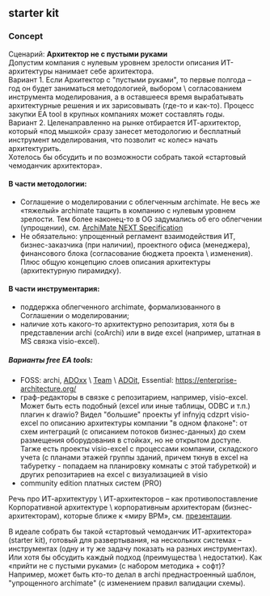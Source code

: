 ## starter kit
### Concept
Сценарий: **Архитектор не с пустыми руками**  
Допустим компания с нулевым уровнем зрелости описания ИТ-архитектуры нанимает себе архитектора.  
Вариант 1. Если Архитектор с "пустыми руками", то первые полгода – год он будет заниматься методологией, выбором \ согласованием инструмента моделирования, а в оставшееся время вырабатывать архитектурные решения и их зарисовывать (где-то и как-то). Процесс закупки ЕА tool в крупных компаниях может составлять годы.   
Вариант 2. Целенаправленно на рынке отбирается ИТ-архитектор, который «под мышкой» сразу занесет методологию и бесплатный инструмент моделирования, что позволит «с колес» начать архитектурить.  
Хотелось бы обсудить и по возможности собрать такой «стартовый чемоданчик архитектора».   
#### В части методологии:  
- Соглашение о моделировании с облегченным archimate. Не весь же «тяжелый» archimate тащить в компанию с нулевым уровнем зрелости. Тем более наконец-то в OG задумались об его облегчении (упрощении), см. [ArchiMate NEXT Specification](https://github.com/bpmbpm/doc/blob/main/BPM/notation/ArchiMate/readme.md#archimate-next-specification)
- Не обязательно: упрощенный регламент взаимодействия ИТ, бизнес-заказчика (при наличии), проектного офиса (менеджера), финансового блока (согласование бюджета проекта \ изменения). Плюс общую концепцию слоев описания архитектуры (архитектурную пирамидку). 
#### В части инструментария:  
- поддержка облегченного archimate, формализованного в Соглашении о моделировании;
- наличие хоть какого-то архитектурно репозитария, хотя бы в представлении archi (coArchi) или в виде excel (например, штатная в MS связка visio-excel).
##### Варианты free EA tools:  
- FOSS: archi, [ADOxx](https://vienna.omilab.org/repo/files/WS2010/08_adoxx-as-metamodelling-platform_kuehn.pdf) \ [Team](https://austria.omilab.org/psm/content/team/download?view=download#) \ [ADOit](https://www.adoit-community.com/en/), Essential: https://enterprise-architecture.org/
- граф-редакторы в связке с репозитарием, например, visio-excel. Может быть есть подобный (excel или иные таблицы, ODBC и т.п.) плагин к drawio? Видел "большие" проекты yf infnyjq cdzprt visio-excel по описанию архитектуры компании "в одном флаконе": от схем интеграций (с описанием потоков бизнес-данных) до схем размещения оборудования в стойках, но не открытом доступе. Таrже есть проекты visio-excel с процессами компании, складского учета (с планами этажей группы зданий, причем ткнув в excel на табуретку - попадаем на планировку комнаты с этой табуреткой) и других репозитариев на excel с визуализацией в visio 
- community edition платных систем (PRO)  

Речь про ИТ-архитектуру \ ИТ-архитекторов – как противопоставление Корпоративной архитектуре \ корпоративным архитекторам (бизнес-архитекторам), которые ближе к «миру BPM», см. [презентации](https://github.com/bpmbpm/doc/tree/main/EA/presentation#bs).     

В идеале собрать бы такой «стартовый чемоданчик ИТ-архитектора» (starter kit), готовый для развертывания, на нескольких системах – инструментах (одну и ту же задачу показать на разных инструментах). Или хотя бы обсудить каждый подход (преимущества \ недостатки). Как «прийти не с пустыми руками» (с набором методика + софт)?  
Например, может быть кто-то делал в archi преднастроенный шаблон, "упрощенного archimate" (с изменением правил валидации схемы). 
 
